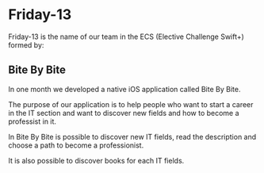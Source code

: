 # Friday-13
Friday-13 is the name of our team in the ECS (Elective Challenge Swift+) formed by:

## Bite By Bite
In one month we developed a native iOS application called Bite By Bite.

The purpose of our application is to help people who want to start a career in the IT section and want to discover new fields and how to become a professist in it.

In Bite By Bite is possible to discover new IT fields, read the description and choose a path to become a professionist.

It is also possible to discover books for each IT fields.

